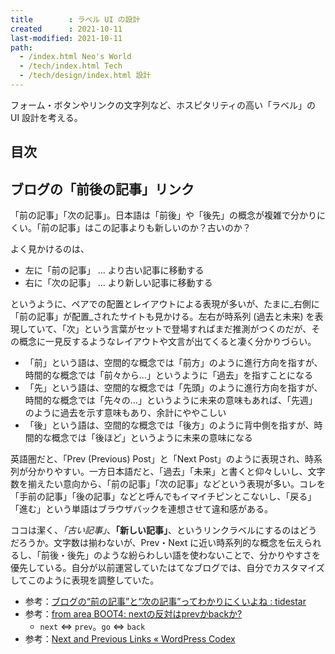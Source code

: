 ```yaml
---
title        : ラベル UI の設計
created      : 2021-10-11
last-modified: 2021-10-11
path:
  - /index.html Neo's World
  - /tech/index.html Tech
  - /tech/design/index.html 設計
---
```


フォーム・ボタンやリンクの文字列など、ホスピタリティの高い「ラベル」の UI 設計を考える。


## 目次


## ブログの「前後の記事」リンク

「前の記事」「次の記事」。日本語は「前後」や「後先」の概念が複雑で分かりにくい。「前の記事」はこの記事よりも新しいのか？古いのか？

よく見かけるのは、

- 左に「前の記事」 … より古い記事に移動する
- 右に「次の記事」 … より新しい記事に移動する

というように、ペアでの配置とレイアウトによる表現が多いが、たまに_右側に「前の記事」が配置_されたサイトも見かける。左右が時系列 (過去と未来) を表現していて、「次」という言葉がセットで登場すればまだ推測がつくのだが、その概念に一見反するようなレイアウトや文言が出てくると凄く分かりづらい。

- 「前」という語は、空間的な概念では「前方」のように進行方向を指すが、時間的な概念では「前々から…」というように「過去」を指すことになる
- 「先」という語は、空間的な概念では「先頭」のように進行方向を指すが、時間的な概念では「先々の…」というように未来の意味もあれば、「先週」のように過去を示す意味もあり、余計にややこしい
- 「後」という語は、空間的な概念では「後方」のように背中側を指すが、時間的な概念では「後ほど」というように未来の意味になる

英語圏だと、「Prev (Previous) Post」と「Next Post」のように表現され、時系列が分かりやすい。一方日本語だと、「過去」「未来」と書くと仰々しいし、文字数を揃えたい意向から、「前の記事」「次の記事」などという表現が多い。コレを「手前の記事」「後の記事」などと呼んでもイマイチピンとこないし、「戻る」「進む」という単語はブラウザバックを連想させて違和感がある。

ココは潔く、_「古い記事」_、**「新しい記事」**、というリンクラベルにするのはどうだろうか。文字数は揃わないが、Prev・Next に近い時系列的な概念を伝えられるし、「前後・後先」のような紛らわしい語を使わないことで、分かりやすさを優先している。自分が以前運営していたはてなブログでは、自分でカスタマイズしてこのように表現を調整していた。

- 参考：[ブログの“前の記事”と“次の記事”ってわかりにくいよね : tidestar](http://tidestar.jp/2015/07/26/blog-prev-next-article.html)
- 参考：[from area BOOT4: nextの反対はprevかbackか?](https://areaboot4.blogspot.com/2007/09/nextprevback.html)
  - `next` ⇔ `prev`。`go` ⇔ `back`
- 参考：[Next and Previous Links « WordPress Codex](https://codex.wordpress.org/Next_and_Previous_Links)
